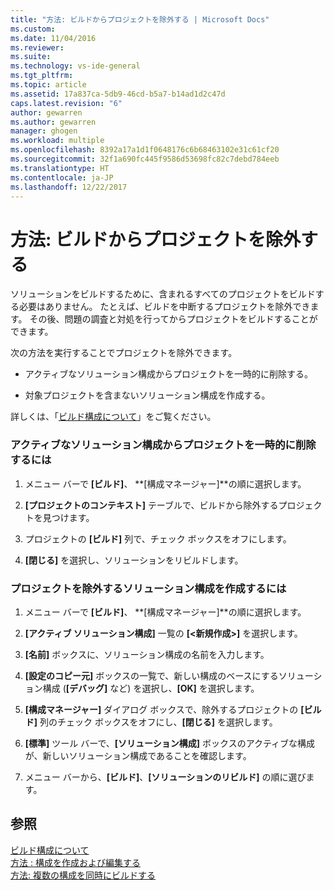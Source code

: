 ```yaml
---
title: "方法: ビルドからプロジェクトを除外する | Microsoft Docs"
ms.custom: 
ms.date: 11/04/2016
ms.reviewer: 
ms.suite: 
ms.technology: vs-ide-general
ms.tgt_pltfrm: 
ms.topic: article
ms.assetid: 17a837ca-5db9-46cd-b5a7-b14ad1d2c47d
caps.latest.revision: "6"
author: gewarren
ms.author: gewarren
manager: ghogen
ms.workload: multiple
ms.openlocfilehash: 8392a17a1d1f0648176c6b68463102e31c61cf20
ms.sourcegitcommit: 32f1a690fc445f9586d53698fc82c7debd784eeb
ms.translationtype: HT
ms.contentlocale: ja-JP
ms.lasthandoff: 12/22/2017
---
```

# <a name="how-to-exclude-projects-from-a-build"></a>方法: ビルドからプロジェクトを除外する
ソリューションをビルドするために、含まれるすべてのプロジェクトをビルドする必要はありません。 たとえば、ビルドを中断するプロジェクトを除外できます。 その後、問題の調査と対処を行ってからプロジェクトをビルドすることができます。  
  
 次の方法を実行することでプロジェクトを除外できます。  
  
-   アクティブなソリューション構成からプロジェクトを一時的に削除する。  
  
-   対象プロジェクトを含まないソリューション構成を作成する。  
  
 詳しくは、「[ビルド構成について](../ide/understanding-build-configurations.md)」をご覧ください。  
  
### <a name="to-temporarily-remove-a-project-from-the-active-solution-configuration"></a>アクティブなソリューション構成からプロジェクトを一時的に削除するには  
  
1.  メニュー バーで **[ビルド]**、 **[構成マネージャー]**の順に選択します。  
  
2.  **[プロジェクトのコンテキスト]** テーブルで、ビルドから除外するプロジェクトを見つけます。  
  
3.  プロジェクトの **[ビルド]** 列で、チェック ボックスをオフにします。  
  
4.  **[閉じる]** を選択し、ソリューションをリビルドします。  
  
### <a name="to-create-a-solution-configuration-that-excludes-a-project"></a>プロジェクトを除外するソリューション構成を作成するには  
  
1.  メニュー バーで **[ビルド]**、 **[構成マネージャー]**の順に選択します。  
  
2.  **[アクティブ ソリューション構成]** 一覧の **[\<新規作成>]** を選択します。  
  
3.  **[名前]** ボックスに、ソリューション構成の名前を入力します。  
  
4.  **[設定のコピー元]** ボックスの一覧で、新しい構成のベースにするソリューション構成 (**[デバッグ]** など) を選択し、**[OK]** を選択します。  
  
5.  **[構成マネージャー]** ダイアログ ボックスで、除外するプロジェクトの **[ビルド]** 列のチェック ボックスをオフにし、**[閉じる]** を選択します。  
  
6.  **[標準]** ツール バーで、**[ソリューション構成]** ボックスのアクティブな構成が、新しいソリューション構成であることを確認します。  
  
7.  メニュー バーから、**[ビルド]**、**[ソリューションのリビルド]** の順に選びます。  
  
## <a name="see-also"></a>参照  
 [ビルド構成について](../ide/understanding-build-configurations.md)   
 [方法 : 構成を作成および編集する](../ide/how-to-create-and-edit-configurations.md)   
 [方法: 複数の構成を同時にビルドする](../ide/how-to-build-multiple-configurations-simultaneously.md)